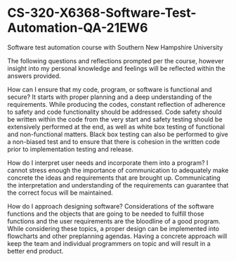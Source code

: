 # CS-320-X6368-Software-Test-Automation-QA-21EW6
Software test automation course with Southern New Hampshire University

The following questions and reflections prompted per the course, however insight into my personal knowledge and feelings will be reflected within the answers provided.

How can I ensure that my code, program, or software is functional and secure?
  It starts with proper planning and a deep understanding of the requirements. While producing the codes, constant reflection of adherence to safety and code functionality should be addressed. Code safety should be written within the code from the very start and safety testing should be extensively performed at the end, as well as white box testing of functional and non-functional matters. Black box testing can also be performed to give a non-biased test and to ensure that there is cohesion in the written code prior to implementation testing and release.

How do I interpret user needs and incorporate them into a program?
I cannot stress enough the importance of communication to adequately make concrete the ideas and requirements that are brought up. Communicating the interpretation and understanding of the requirements can guarantee that the correct focus will be maintained. 

How do I approach designing software?
Considerations of the software functions and the objects that are going to be needed to fulfill those functions and the user requirements are the bloodline of a good program. While considering these topics, a proper design can be implemented into flowcharts and other preplanning agendas. Having a concrete approach will keep the team and individual programmers on topic and will result in a better end product.
